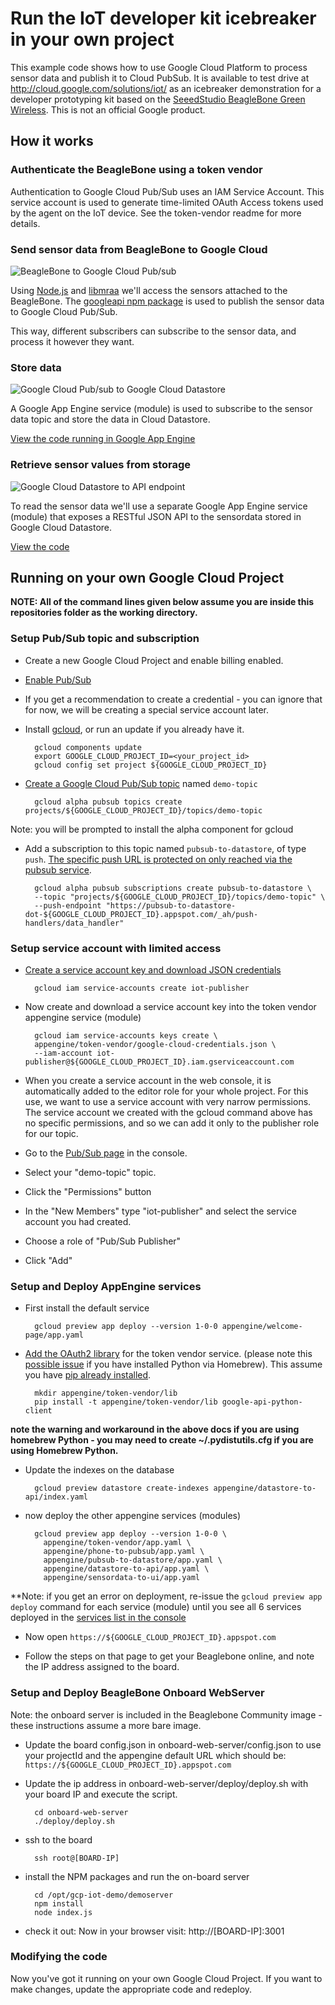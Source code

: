# Run the IoT developer kit icebreaker in your own project

This example code shows how to use Google Cloud Platform to process sensor data
and publish it to Cloud PubSub. It is available to test drive at http://cloud.google.com/solutions/iot/ as an icebreaker demonstration for a developer prototyping kit based on the [SeeedStudio BeagleBone Green Wireless](http://www.seeedstudio.com/wiki/Beaglebone_green_wireless). This is not an official Google product.

## How it works

### Authenticate the BeagleBone using a token vendor

Authentication to Google Cloud Pub/Sub uses an IAM Service Account. This
service account is used to generate time-limited OAuth Access tokens used by
the agent on the IoT device. See the token-vendor readme for more details.


### Send sensor data from BeagleBone to Google Cloud

![BeagleBone to Google Cloud
Pub/sub](onboard-web-server/public/img/bbg-to-pubsub.png)

Using [Node.js](https://nodejs.org/en/) and
[libmraa](https://github.com/intel-iot-devkit/mraa) we'll access the sensors
attached to the BeagleBone. The [googleapi npm
package](https://www.npmjs.com/package/googleapis) is used to publish the
sensor data to Google Cloud Pub/Sub.

This way, different subscribers can subscribe to the sensor data, and process
it however they want.

### Store data

![Google Cloud Pub/sub to Google Cloud
Datastore](appengine/pubsub-to-datastore/pubsub-to-datastore.png)

A Google App Engine service (module) is used to subscribe to the sensor data topic
and store the data in Cloud Datastore.

[View the code running in Google App Engine](appengine/pubsub-to-datastore)

### Retrieve sensor values from storage

![Google Cloud Datastore to API
endpoint](appengine/datastore-to-api/datastore-to-api.png)

To read the sensor data we'll use a separate Google App Engine service (module) that
exposes a RESTful JSON API to the sensordata stored in Google Cloud Datastore.

[View the code](appengine/datastore-to-api)

## Running on your own Google Cloud Project


**NOTE: All of the command lines given below assume you are inside this repositories folder as the working directory.**

### Setup Pub/Sub topic and subscription

* Create a new Google Cloud Project and enable billing enabled.

* [Enable Pub/Sub](https://console.cloud.google.com/apis/library?q=pub)

* If you get a recommendation to create a credential - you can ignore that for
  now, we will be creating a special service account later.
  
* Install [gcloud](https://cloud.google.com/sdk/), or run an update if you
  already have it.
  
  		gcloud components update
		export GOOGLE_CLOUD_PROJECT_ID=<your_project_id>
		gcloud config set project ${GOOGLE_CLOUD_PROJECT_ID}

* [Create a Google Cloud Pub/Sub
  topic](https://console.cloud.google.com/cloudpubsub/topicList) named
  `demo-topic`

		gcloud alpha pubsub topics create projects/${GOOGLE_CLOUD_PROJECT_ID}/topics/demo-topic

Note: you will be prompted to install the alpha component for gcloud

* Add a subscription to this topic named `pubsub-to-datastore`, of type `push`. [The specific push URL is protected on only reached via the pubsub service](https://cloud.google.com/pubsub/prereqs#configure-push-endpoints-subscribers-only).

		gcloud alpha pubsub subscriptions create pubsub-to-datastore \
		--topic "projects/${GOOGLE_CLOUD_PROJECT_ID}/topics/demo-topic" \
		--push-endpoint "https://pubsub-to-datastore-dot-${GOOGLE_CLOUD_PROJECT_ID}.appspot.com/_ah/push-handlers/data_handler"


### Setup service account with limited access

* [Create a service account key and download JSON
  credentials](https://console.cloud.google.com/iam-admin/serviceaccounts/project)

		gcloud iam service-accounts create iot-publisher

* Now create and download a service account key into the token vendor appengine service (module)

		gcloud iam service-accounts keys create \
		appengine/token-vendor/google-cloud-credentials.json \
		--iam-account iot-publisher@${GOOGLE_CLOUD_PROJECT_ID}.iam.gserviceaccount.com


* When you create a service account in the web console, it is automatically added to the editor role for your whole project. For this use, we want to use a service account with very narrow permissions. The service account we created with the gcloud command above has no specific permissions, and so we can add it only to the publisher role for our topic.

* Go to the [Pub/Sub page](https://console.cloud.google.com/cloudpubsub/topicList) in the console.

* Select your "demo-topic" topic.

* Click the "Permissions" button

* In the "New Members" type "iot-publisher" and select the service account you
  had created.

* Choose a role of "Pub/Sub Publisher"

* Click "Add"

### Setup and Deploy AppEngine services

* First install the default service 

		gcloud preview app deploy --version 1-0-0 appengine/welcome-page/app.yaml 

* [Add the OAuth2 library](https://cloud.google.com/appengine/docs/python/tools/using-libraries-python-27#installing_a_library) for the token vendor service.
(please note this [possible issue](https://github.com/Homebrew/brew/blob/master/share/doc/homebrew/Homebrew-and-Python.md#note-on-pip-install---user) if you have installed Python via Homebrew). This assume you have [pip already installed](https://pip.pypa.io/en/stable/installing/).

	    mkdir appengine/token-vendor/lib
	    pip install -t appengine/token-vendor/lib google-api-python-client

**note the warning and workaround in the above docs if you are using homebrew Python - you may need to create ~/.pydistutils.cfg if you are using Homebrew Python.**


* Update the indexes on the database

		gcloud preview datastore create-indexes appengine/datastore-to-api/index.yaml
		
* now deploy the other appengine services (modules)

		gcloud preview app deploy --version 1-0-0 \
		  appengine/token-vendor/app.yaml \
		  appengine/phone-to-pubsub/app.yaml \
		  appengine/pubsub-to-datastore/app.yaml \
		  appengine/datastore-to-api/app.yaml \
		  appengine/sensordata-to-ui/app.yaml

**Note: if you get an error on deployment, re-issue the `gcloud preview app deploy` command for each service (module) until you see all 6 services deployed in the [services list in the console](https://console.cloud.google.com/appengine/services)

* Now open `https://${GOOGLE_CLOUD_PROJECT_ID}.appspot.com`

* Follow the steps on that page to get your Beaglebone online, and note the IP address assigned to the board.

### Setup and Deploy BeagleBone Onboard WebServer

Note: the onboard server is included in the Beaglebone Community image - these instructions assume a more bare image.

* Update the board config.json in onboard-web-server/config.json to use your projectId and the appengine default URL which should be: `https://${GOOGLE_CLOUD_PROJECT_ID}.appspot.com`

* Update the ip address in onboard-web-server/deploy/deploy.sh with your board IP and execute the script.  

		cd onboard-web-server
		./deploy/deploy.sh

* ssh to the board

		ssh root@[BOARD-IP]
		
* install the NPM packages and run the on-board server

		cd /opt/gcp-iot-demo/demoserver
		npm install
		node index.js
		
		
* check it out: Now in your browser visit: http://[BOARD-IP]:3001

### Modifying the code

Now you've got it running on your own Google Cloud Project. If you want to
make changes, update the appropriate code and redeploy.


